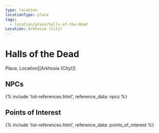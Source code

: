 ```yaml
---
type: location
locationType: place
tags:
  - location/place/halls-of-the-dead
Location: Arkhosia (City)
---
```


# Halls of the Dead
Place, <span class="dataview inline-field"><span class="inline-field-key">Location</span><span class="inline-field-value">[[Arkhosia (City)]]</span></span>


## NPCs
{% include 'list-references.html', reference_data: npcs %}

## Points of Interest
{% include 'list-references.html', reference_data: points_of_interest %}
